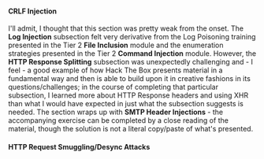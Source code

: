 #### CRLF Injection

I'll admit, I thought that this section was pretty weak from the onset. The **Log Injection** subsection felt very derivative from the Log Poisoning training presented in the Tier 2 **File Inclusion** module and the enumeration strategies presented in the Tier 2 **Command Injection** module. However, the **HTTP Response Splitting** subsection was unexpectedly challenging and - I feel - a good example of how Hack The Box presents material in a fundamental way and then is able to build upon it in creative fashions in its questions/challenges; in the course of completing that particular subsection, I learned more about HTTP Response headers and using XHR than what I would have expected in just what the subsection suggests is needed. The section wraps up with **SMTP Header Injections** - the accompanying exercise can be completed by a close reading of the material, though the solution is not a literal copy/paste of what's presented.

#### HTTP Request Smuggling/Desync Attacks

